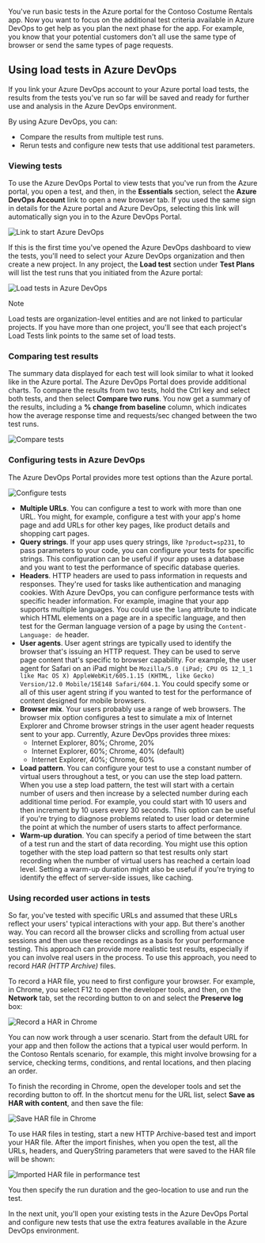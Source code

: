 You've run basic tests in the Azure portal for the Contoso Costume Rentals app. Now you want to focus on the additional test criteria available in Azure DevOps to get help as you plan the next phase for the app. For example, you know that your potential customers don't all use the same type of browser or send the same types of page requests.

## Using load tests in Azure DevOps
If you link your Azure DevOps account to your Azure portal load tests, the results from the tests you've run so far will be saved and ready for further use and analysis in the Azure DevOps environment.

By using Azure DevOps, you can:

- Compare the results from multiple test runs.
- Rerun tests and configure new tests that use additional test parameters.

### Viewing tests
To use the Azure DevOps Portal to view tests that you've run from the Azure portal, you open a test, and then, in the **Essentials** section, select the **Azure DevOps Account** link to open a new browser tab. If you used the same sign in details for the Azure portal and Azure DevOps, selecting this link will automatically sign you in to the Azure DevOps Portal.

![Link to start Azure DevOps](../media/5-launch-devops.png)

If this is the first time you've opened the Azure DevOps dashboard to view the tests, you'll need to select your Azure DevOps organization and then create a new project. In any project, the **Load test** section under **Test Plans** will list the test runs that you initiated from the Azure portal:

![Load tests in Azure DevOps](../media/5-devops-load-test.png)
>[!NOTE]
>Load tests are organization-level entities and are not linked to particular projects. If you have more than one project, you'll see that each project's Load Tests link points to the same set of load tests.

### Comparing test results
The summary data displayed for each test will look similar to what it looked like in the Azure portal. The Azure DevOps Portal does provide additional charts. To compare the results from two tests, hold the Ctrl key and select both tests, and then select **Compare two runs**. You now get a summary of the results, including a **% change from baseline** column, which indicates how the average response time and requests/sec changed between the two test runs.
 
![Compare tests](../media/5-devops-compare-tests.png)

### Configuring tests in Azure DevOps
The Azure DevOps Portal provides more test options than the Azure portal.

![Configure tests](../media/5-devops-configure-test.png)

- **Multiple URLs**. You can configure a test to work with more than one URL. You might, for example, configure a test with your app's home page and add URLs for other key pages, like product details and shopping cart pages.
- **Query strings**. If your app uses query strings, like `?product=sp231`, to pass parameters to your code, you can configure your tests for specific strings. This configuration can be useful if your app uses a database and you want to test the performance of specific database queries.
- **Headers**. HTTP headers are used to pass information in requests and responses. They're used for tasks like authentication and managing cookies. With Azure DevOps, you can configure performance tests with specific header information. For example, imagine that your app supports multiple languages. You could use the `lang` attribute to indicate which HTML elements on a page are in a specific language, and then test for the German language version of a page by using the `Content-Language: de` header.
- **User agents**. User agent strings are typically used to identify the browser that's issuing an HTTP request. They can be used to serve page content that's specific to browser capability. For example, the user agent for Safari on an iPad might be `Mozilla/5.0 (iPad; CPU OS 12_1_1 like Mac OS X) AppleWebKit/605.1.15 (KHTML, like Gecko) Version/12.0 Mobile/15E148 Safari/604.1`. You could specify some or all of this user agent string if you wanted to test for the performance of content designed for mobile browsers.
- **Browser mix**. Your users probably use a range of web browsers. The browser mix option configures a test to simulate a mix of Internet Explorer and Chrome browser strings in the user agent header requests sent to your app. Currently, Azure DevOps provides three mixes:
  - Internet Explorer, 80%; Chrome, 20%
  - Internet Explorer, 60%; Chrome, 40% (default)
  - Internet Explorer, 40%; Chrome, 60%
- **Load pattern**. You can configure your test to use a constant number of virtual users throughout a test, or you can use the step load pattern. When you use a step load pattern, the test will start with a certain number of users and then increase by a selected number during each additional time period. For example, you could start with 10 users and then increment by 10 users every 30 seconds. This option can be useful if you're trying to diagnose problems related to user load or determine the point at which the number of users starts to affect performance.
- **Warm-up duration**. You can specify a period of time between the start of a test run and the start of data recording. You might use this option together with the step load pattern so that test results only start recording when the number of virtual users has reached a certain load level. Setting a warm-up duration might also be useful if you're trying to identify the effect of server-side issues, like caching.

### Using recorded user actions in tests
So far, you've tested with specific URLs and assumed that these URLs reflect your users' typical interactions with your app. But there's another way. You can record all the browser clicks and scrolling from actual user sessions and then use these recordings as a basis for your performance testing. This approach can provide more realistic test results, especially if you can involve real users in the process. To use this approach, you need to record *HAR (HTTP Archive)* files.

To record a HAR file, you need to first configure your browser. For example, in Chrome, you select F12 to open the developer tools, and then, on the **Network** tab, set the recording button to on and select the **Preserve log** box:

![Record a HAR in Chrome](../media/5-chrome-devtools-settings.png)

You can now work through a user scenario. Start from the default URL for your app and then follow the actions that a typical user would perform. In the Contoso Rentals scenario, for example, this might involve browsing for a service, checking terms, conditions, and rental locations, and then placing an order.

To finish the recording in Chrome, open the developer tools and set the recording button to off. In the shortcut menu for the URL list, select **Save as HAR with content**, and then save the file:

![Save HAR file in Chrome](../media/5-chrome-save-har-file.png)

To use HAR files in testing, start a new HTTP Archive-based test and import your HAR file. After the import finishes, when you open the test, all the URLs, headers, and QueryString parameters that were saved to the HAR file will be shown:

![Imported HAR file in performance test](../media/5-har-test.png)

You then specify the run duration and the geo-location to use and run the test.

In the next unit, you'll open your existing tests in the Azure DevOps Portal and configure new tests that use the extra features available in the Azure DevOps environment.